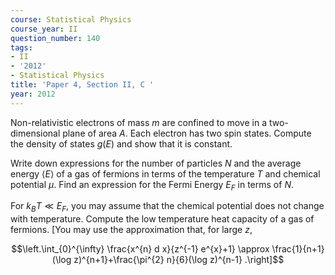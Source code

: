 ```yaml
---
course: Statistical Physics
course_year: II
question_number: 140
tags:
- II
- '2012'
- Statistical Physics
title: 'Paper 4, Section II, C '
year: 2012
---
```




Non-relativistic electrons of mass $m$ are confined to move in a two-dimensional plane of area $A$. Each electron has two spin states. Compute the density of states $g(E)$ and show that it is constant.

Write down expressions for the number of particles $N$ and the average energy $\langle E\rangle$ of a gas of fermions in terms of the temperature $T$ and chemical potential $\mu$. Find an expression for the Fermi Energy $E_{F}$ in terms of $N$.

For $k_{B} T \ll E_{F}$, you may assume that the chemical potential does not change with temperature. Compute the low temperature heat capacity of a gas of fermions. [You may use the approximation that, for large $z$,

$$\left.\int_{0}^{\infty} \frac{x^{n} d x}{z^{-1} e^{x}+1} \approx \frac{1}{n+1}(\log z)^{n+1}+\frac{\pi^{2} n}{6}(\log z)^{n-1} .\right]$$
